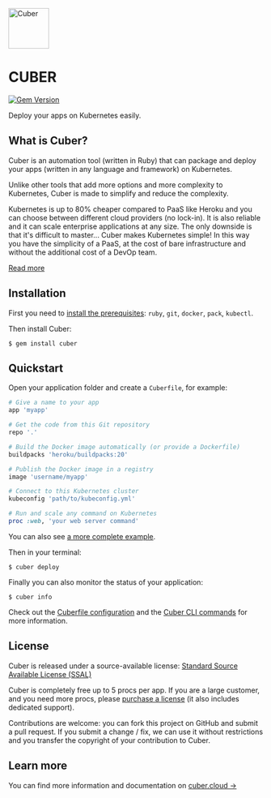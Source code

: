 <a href="https://cuber.cloud"><img src="https://cuber.cloud/assets/images/logo.svg" alt="Cuber" height="80" width="80"></a>
  
# CUBER

[![Gem Version](https://badge.fury.io/rb/cuber.svg)](https://badge.fury.io/rb/cuber)

Deploy your apps on Kubernetes easily.

## What is Cuber?

Cuber is an automation tool (written in Ruby) that can package and deploy your apps (written in any language and framework) on Kubernetes.

Unlike other tools that add more options and more complexity to Kubernetes, Cuber is made to simplify and reduce the complexity.

Kubernetes is up to 80% cheaper compared to PaaS like Heroku and you can choose between different cloud providers (no lock-in).
It is also reliable and it can scale enterprise applications at any size.
The only downside is that it's difficult to master...
Cuber makes Kubernetes simple!
In this way you have the simplicity of a PaaS, at the cost of bare infrastructure and without the additional cost of a DevOp team.

[Read more](https://cuber.cloud/docs/overview)

## Installation

First you need to [install the prerequisites](https://cuber.cloud/docs/installation): `ruby`, `git`, `docker`, `pack`, `kubectl`.

Then install Cuber:

```
$ gem install cuber
```

## Quickstart

Open your application folder and create a `Cuberfile`, for example:

```ruby
# Give a name to your app
app 'myapp'

# Get the code from this Git repository
repo '.'

# Build the Docker image automatically (or provide a Dockerfile)
buildpacks 'heroku/buildpacks:20'

# Publish the Docker image in a registry
image 'username/myapp'

# Connect to this Kubernetes cluster
kubeconfig 'path/to/kubeconfig.yml'

# Run and scale any command on Kubernetes
proc :web, 'your web server command'
```

You can also see [a more complete example](https://cuber.cloud/docs/quickstart).

Then in your terminal:

```
$ cuber deploy
```

Finally you can also monitor the status of your application:

```
$ cuber info
```

Check out the [Cuberfile configuration](https://cuber.cloud/docs/cuberfile) and the [Cuber CLI commands](https://cuber.cloud/docs/cli) for more information.

## License

Cuber is released under a source-available license:
[Standard Source Available License (SSAL)](https://github.com/collimarco/Standard-Source-Available-License)

Cuber is completely free up to 5 procs per app. If you are a large customer, and you need more procs, please [purchase a license](https://cuber.cloud/buy) (it also includes dedicated support).

Contributions are welcome: you can fork this project on GitHub and submit a pull request. If you submit a change / fix, we can use it without restrictions and you transfer the copyright of your contribution to Cuber.

## Learn more

You can find more information and documentation on [cuber.cloud →](https://cuber.cloud)

